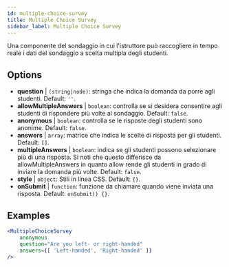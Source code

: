 ```yaml
---
id: multiple-choice-survey 
title: Multiple Choice Survey
sidebar_label: Multiple Choice Survey
---
```


Una componente del sondaggio in cui l'istruttore può raccogliere in tempo reale i dati del sondaggio a scelta multipla degli studenti.

## Options

* __question__ | `(string|node)`: stringa che indica la domanda da porre agli studenti. Default: `''`.
* __allowMultipleAnswers__ | `boolean`: controlla se si desidera consentire agli studenti di rispondere più volte al sondaggio. Default: `false`.
* __anonymous__ | `boolean`: controlla se le risposte degli studenti sono anonime. Default: `false`.
* __answers__ | `array`: matrice che indica le scelte di risposta per gli studenti. Default: `[]`.
* __multipleAnswers__ | `boolean`: indica se gli studenti possono selezionare più di una risposta. Si noti che questo differisce da allowMultipleAnswers in quanto allow rende gli studenti in grado di inviare la domanda più volte. Default: `false`.
* __style__ | `object`: Stili in linea CSS. Default: `{}`.
* __onSubmit__ | `function`: funzione da chiamare quando viene inviata una risposta. Default: `onSubmit() {}`.


## Examples

```jsx live
<MultipleChoiceSurvey
    anonymous
    question="Are you left- or right-handed"
    answers={[ 'Left-handed', 'Right-handed' ]}
/>
```


